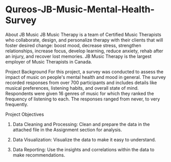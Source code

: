 # Qureos-JB-Music-Mental-Health-Survey
About JB Music
JB Music Therapy is a team of Certified Music Therapists who collaborate, design, and personalize therapy with their clients that will foster desired change: boost mood, decrease stress, strengthen relationships, increase focus, develop learning, reduce anxiety, rehab after an injury, and recover lost memories. JB Music Therapy is the largest employer of Music Therapists in Canada. 

Project Background
For this project, a survey was conducted to assess the impact of music on people's mental health and mood in general. The survey recorded responses from over 700 participants and includes details like musical preferences, listening habits, and overall state of mind. Respondents were given 16 genres of music for which they ranked the frequency of listening to each. The responses ranged from never, to very frequently.

Project Objectives
1. Data Cleaning and Processing: Clean and prepare the data in the attached file in the Assignment section for analysis.

2. Data Visualization: Visualize the data to make it easy to understand.

3. Data Reporting: Use the insights and correlations within the data to make recommendations.
